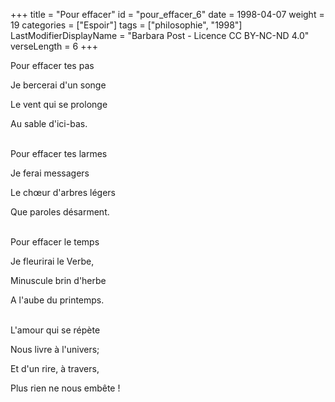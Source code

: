 +++
title = "Pour effacer"
id = "pour_effacer_6"
date = 1998-04-07
weight = 19
categories = ["Espoir"]
tags = ["philosophie", "1998"]
LastModifierDisplayName = "Barbara Post - Licence CC BY-NC-ND 4.0"
verseLength = 6
+++

Pour effacer tes pas

Je bercerai d'un songe

Le vent qui se prolonge

Au sable d'ici-bas.

 \
Pour effacer tes larmes

Je ferai messagers

Le chœur d'arbres légers

Que paroles désarment.

 \
Pour effacer le temps

Je fleurirai le Verbe,

Minuscule brin d'herbe

A l'aube du printemps.

 \
L'amour qui se répète

Nous livre à l'univers;

Et d'un rire, à travers,

Plus rien ne nous embête !
